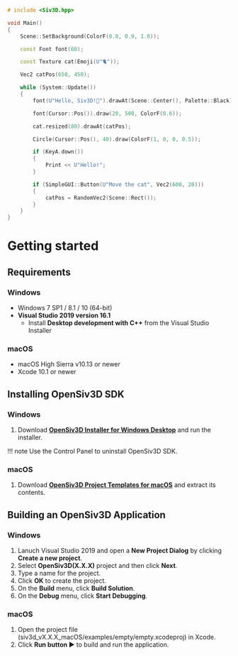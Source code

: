 
```C++
# include <Siv3D.hpp>

void Main()
{
	Scene::SetBackground(ColorF(0.8, 0.9, 1.0));

	const Font font(60);

	const Texture cat(Emoji(U"🐈"));

	Vec2 catPos(650, 450);

	while (System::Update())
	{
		font(U"Hello, Siv3D!🐣").drawAt(Scene::Center(), Palette::Black);

		font(Cursor::Pos()).draw(20, 500, ColorF(0.6));

		cat.resized(80).drawAt(catPos);

		Circle(Cursor::Pos(), 40).draw(ColorF(1, 0, 0, 0.5));

		if (KeyA.down())
		{
			Print << U"Hello!";
		}

		if (SimpleGUI::Button(U"Move the cat", Vec2(600, 20)))
		{
			catPos = RandomVec2(Scene::Rect());
		}
	}
}
```

# Getting started
## Requirements
### Windows
- Windows 7 SP1 / 8.1 / 10 (64-bit)
- **Visual Studio 2019 version 16.1**
    - Install **Desktop development with C++** from the Visual Studio Installer

### macOS
- macOS High Sierra v10.13 or newer
- Xcode 10.1 or newer

## Installing OpenSiv3D SDK
### Windows
1. Download **[OpenSiv3D Installer for Windows Desktop](#)** and run the installer.

!!! note
    Use the Control Panel to uninstall OpenSiv3D SDK.

### macOS
1. Download **[OpenSiv3D Project Templates for macOS](#)** and extract its contents.


## Building an OpenSiv3D Application
### Windows
1. Lanuch Visual Studio 2019 and open a **New Project Dialog** by clicking **Create a new project**.
2. Select **OpenSiv3D(X.X.X)** project and then click **Next**.
3. Type a name for the project.
4. Click **OK** to create the project.
5. On the **Build** menu, click **Build Solution**.
6. On the **Debug** menu, click **Start Debugging**.

### macOS
1. Open the project file (siv3d_vX.X.X_macOS/examples/empty/empty.xcodeproj) in Xcode.
2. Click **Run button ▶️** to build and run the application.
